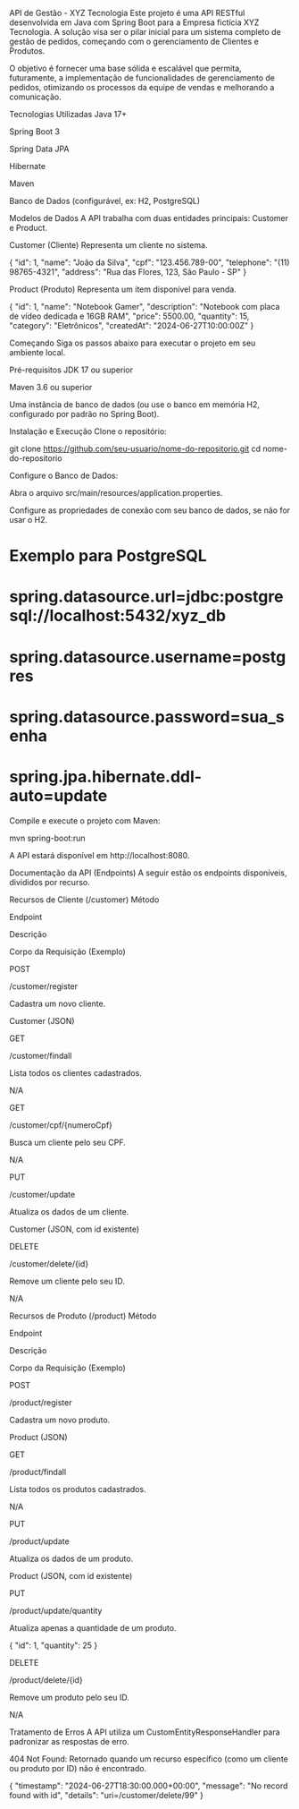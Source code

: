 API de Gestão - XYZ Tecnologia
Este projeto é uma API RESTful desenvolvida em Java com Spring Boot para a Empresa fictícia XYZ Tecnologia. A solução visa ser o pilar inicial para um sistema completo de gestão de pedidos, começando com o gerenciamento de Clientes e Produtos.

O objetivo é fornecer uma base sólida e escalável que permita, futuramente, a implementação de funcionalidades de gerenciamento de pedidos, otimizando os processos da equipe de vendas e melhorando a comunicação.

Tecnologias Utilizadas
Java 17+

Spring Boot 3

Spring Data JPA

Hibernate

Maven

Banco de Dados (configurável, ex: H2, PostgreSQL)

Modelos de Dados
A API trabalha com duas entidades principais: Customer e Product.

Customer (Cliente)
Representa um cliente no sistema.

{
  "id": 1,
  "name": "João da Silva",
  "cpf": "123.456.789-00",
  "telephone": "(11) 98765-4321",
  "address": "Rua das Flores, 123, São Paulo - SP"
}

Product (Produto)
Representa um item disponível para venda.

{
  "id": 1,
  "name": "Notebook Gamer",
  "description": "Notebook com placa de vídeo dedicada e 16GB RAM",
  "price": 5500.00,
  "quantity": 15,
  "category": "Eletrônicos",
  "createdAt": "2024-06-27T10:00:00Z"
}

Começando
Siga os passos abaixo para executar o projeto em seu ambiente local.

Pré-requisitos
JDK 17 ou superior

Maven 3.6 ou superior

Uma instância de banco de dados (ou use o banco em memória H2, configurado por padrão no Spring Boot).

Instalação e Execução
Clone o repositório:

git clone https://github.com/seu-usuario/nome-do-repositorio.git
cd nome-do-repositorio

Configure o Banco de Dados:

Abra o arquivo src/main/resources/application.properties.

Configure as propriedades de conexão com seu banco de dados, se não for usar o H2.

# Exemplo para PostgreSQL
# spring.datasource.url=jdbc:postgresql://localhost:5432/xyz_db
# spring.datasource.username=postgres
# spring.datasource.password=sua_senha
# spring.jpa.hibernate.ddl-auto=update

Compile e execute o projeto com Maven:

mvn spring-boot:run

A API estará disponível em http://localhost:8080.

Documentação da API (Endpoints)
A seguir estão os endpoints disponíveis, divididos por recurso.

Recursos de Cliente (/customer)
Método

Endpoint

Descrição

Corpo da Requisição (Exemplo)

POST

/customer/register

Cadastra um novo cliente.

Customer (JSON)

GET

/customer/findall

Lista todos os clientes cadastrados.

N/A

GET

/customer/cpf/{numeroCpf}

Busca um cliente pelo seu CPF.

N/A

PUT

/customer/update

Atualiza os dados de um cliente.

Customer (JSON, com id existente)

DELETE

/customer/delete/{id}

Remove um cliente pelo seu ID.

N/A

Recursos de Produto (/product)
Método

Endpoint

Descrição

Corpo da Requisição (Exemplo)

POST

/product/register

Cadastra um novo produto.

Product (JSON)

GET

/product/findall

Lista todos os produtos cadastrados.

N/A

PUT

/product/update

Atualiza os dados de um produto.

Product (JSON, com id existente)

PUT

/product/update/quantity

Atualiza apenas a quantidade de um produto.

{ "id": 1, "quantity": 25 }

DELETE

/product/delete/{id}

Remove um produto pelo seu ID.

N/A

Tratamento de Erros
A API utiliza um CustomEntityResponseHandler para padronizar as respostas de erro.

404 Not Found: Retornado quando um recurso específico (como um cliente ou produto por ID) não é encontrado.

{
  "timestamp": "2024-06-27T18:30:00.000+00:00",
  "message": "No record found with id",
  "details": "uri=/customer/delete/99"
}
